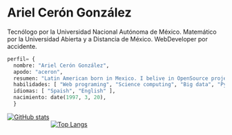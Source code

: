 # Ariel Cerón González

Tecnólogo por la Universidad Nacional Autónoma de México. Matemático por la Universidad Abierta y a Distancia de México. WebDeveloper por accidente.

```python
perfil= {
  nombre: "Ariel Cerón González",
  apodo: "aceron",
  resumen: "Latin American born in Mexico. I belive in OpenSource project, in the democratization of science and I think the south always will resurface",
  habilidades: [ "Web programing", "Science computing", "Big data", "Python"], 
  idiomas: [ "Spaish", "English" ],
  nacimiento: date(1997, 3, 20),
  }
```
<a href="#" > ![GitHub stats](https://github-readme-stats.vercel.app/api?username=a-ceron&show_icons=true&theme=github_dark)</a>   
<a href="#" style="margin-left:20%">![Top Langs](https://github-readme-stats.vercel.app/api/top-langs/?username=a-ceron&layout=compact&theme=github_dark)</a>   

